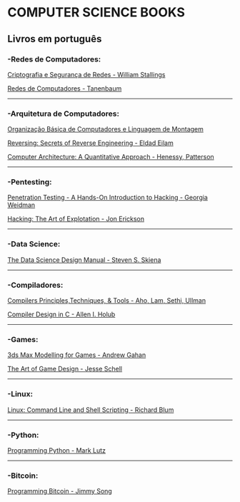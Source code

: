 # COMPUTER SCIENCE BOOKS
## Livros em português
### -Redes de Computadores:
[Criptografia e Segurança de Redes - William Stallings](https://github.com/TulioNPL/ComputerScienceBooks/blob/master/Criptografia%20e%20Seguran%C3%A7a%20de%20Redes.pdf)

[Redes de Computadores - Tanenbaum](https://github.com/TulioNPL/ComputerScienceBooks/blob/master/Redes%20de%20Computadores%20-%20Tanenbaum.pdf)

____________________________________
### -Arquitetura de Computadores:
[Organização Básica de Computadores e Linguagem de Montagem](https://github.com/TulioNPL/ComputerScienceBooks/blob/master/Organiza%C3%A7%C3%A3o%20B%C3%A1sica%20de%20Computadores%20e%20Linguagem%20de%20Montagem.epub)

[Reversing: Secrets of Reverse Engineering - Eldad Eilam](https://github.com/TulioNPL/ComputerScienceBooks/blob/master/Eldad%20Eilam%20-%20Reversing%20-%20Secrets%20of%20Reverse%20Engineering-By%20www.LearnEngineering.in.pdf)

[Computer Architecture: A Quantitative Approach - Henessy, Patterson](https://github.com/TulioNPL/ComputerScienceBooks/blob/master/Hennessy%20John%20L.%2C%20Patterson%20David%20A.%20Computer%20Architecture_%20A%20Quantitative%20Approach%20(2012).pdf)

____________________________________
### -Pentesting:
[Penetration Testing - A Hands-On Introduction to Hacking - Georgia Weidman](https://github.com/TulioNPL/ComputerScienceBooks/blob/master/Penetration%20Testing%20A%20Hands-On%20Introduction%20to%20Hacking.pdf)

[Hacking: The Art of Explotation - Jon Erickson](https://github.com/TulioNPL/ComputerScienceBooks/blob/master/Hacking_The_Art_of_Exploitation_2nd_Edition_Jon_Erickson(www.ebook-dl.com).pdf)

____________________________________
### -Data Science:
[The Data Science Design Manual - Steven S. Skiena](https://github.com/TulioNPL/ComputerScienceBooks/blob/master/2017_Book_TheDataScienceDesignManual-%20By%20www.LearnEngineering.in.pdf)

____________________________________
### -Compiladores:
[Compilers Principles,Techniques, & Tools - Aho, Lam, Sethi, Ullman](https://github.com/TulioNPL/ComputerScienceBooks/blob/master/Aho%20-%20Compilers%20-%20Principles%2C%20Techniques%2C%20and%20Tools%202e-By%20www.LearnEngineering.in.pdf)

[Compiler Design in C - Allen I. Holub](https://github.com/TulioNPL/ComputerScienceBooks/blob/master/compiler%20Design%20In%20_C_%20Holub-By%20www.LearnEngineering.in.pdf)

____________________________________
### -Games:
[3ds Max Modelling for Games - Andrew Gahan](https://github.com/TulioNPL/ComputerScienceBooks/blob/master/Andrew%20Gahan%203ds%20Max%20Modeling%20for%20games-By%20www.LearnEngineering.in.pdf)

[The Art of Game Design - Jesse Schell](https://github.com/TulioNPL/ComputerScienceBooks/blob/master/Jesse%20Schell%20-%20The%20Art%20of%20Game%20Design%20A%20Book%20of%20Lenses%20-By%20www.LearnEngineering.in.pdf)

____________________________________
### -Linux:
[Linux: Command Line and Shell Scripting - Richard Blum](https://github.com/TulioNPL/ComputerScienceBooks/blob/master/Linux%20Command%20Line%20and%20Shell%20Scripting%20Bible-By%20www.LearnEngineering.in.pdf)

____________________________________
### -Python:
[Programming Python - Mark Lutz](https://github.com/TulioNPL/ComputerScienceBooks/blob/master/Mark%20Lutz%20-%20Programming%20Python%2C%20Fourth%20Edition%20-%202010.pdf)

____________________________________
### -Bitcoin:
[Programming Bitcoin - Jimmy Song](https://github.com/TulioNPL/ComputerScienceBooks/blob/master/Programming%20Bitcoin_%20Learn%20How%20to%20Program%20Bitcoin%20from%20Scratch%20(%20PDFDrive%20).pdf)



